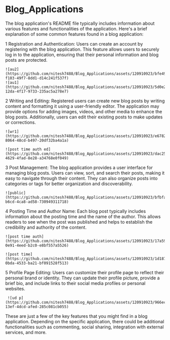# Blog_Applications

The blog application's README file typically includes information about various features and functionalities of the application.
   Here's a brief explanation of some common features found in a blog application:

   1 Registration and Authentication: Users can create an account by registering with the blog application.
    This feature allows users to securely log in to the application, ensuring that their personal information 
    and blog posts are protected.
    
    ![au2](https://github.com/nitesh7488/Blog_Applications/assets/120910923/bfe49016-f103-49f7-8dd1-d14c241f537f)
    ![au1](https://github.com/nitesh7488/Blog_Applications/assets/120910923/5d0e2b46-12da-4f17-9733-235ac5a278e7)


   2 Writing and Editing: Registered users can create new blog posts by writing content and formatting it using a user-friendly editor. 
    The application may provide options for adding images, videos, and other media to enhance the blog posts. Additionally, users can
    edit their existing posts to make updates or corrections.
    
    ![wr1](https://github.com/nitesh7488/Blog_Applications/assets/120910923/e678238f-8064-48cd-b497-20df32ba4a1a)
    
    ![post time auth ed](https://github.com/nitesh7488/Blog_Applications/assets/120910923/dac25cf4-4629-4fad-8e28-a34768e0f049)


   
   3 Post Management: The blog application provides a user interface for managing blog posts. Users can view, sort, and search their posts,
    making it easy to navigate through their content. They can also organize posts into categories or tags for better organization and discoverability.
    
    ![public](https://github.com/nitesh7488/Blog_Applications/assets/120910923/bfbfab7d-b6cd-4ca8-ad58-730949311718)


   4 Posting Time and Author Name: Each blog post typically includes information about the posting time and the name of the author. 
    This allows readers to see when the post was published and helps to establish the credibility and authority of the content.
    
    ![post time auth](https://github.com/nitesh7488/Blog_Applications/assets/120910923/17a590b1-0e91-4eed-b2c0-e8bf557a5526)
    
    ![post time](https://github.com/nitesh7488/Blog_Applications/assets/120910923/1d1872c4-0bda-4533-ba21-bf091528f513)


   5 Profile Page Editing: Users can customize their profile page to reflect their personal brand or identity.
     They can update their profile picture, provide a brief bio, and include links to their social media profiles 
     or personal websites.
     
     ![ud p](https://github.com/nitesh7488/Blog_Applications/assets/120910923/966ecef8-13ef-4dcd-afed-285c081cb055)


These are just a few of the key features that you might find in a blog application. Depending on the specific application, there could be
additional functionalities such as commenting, social sharing, integration with external services, and more.
